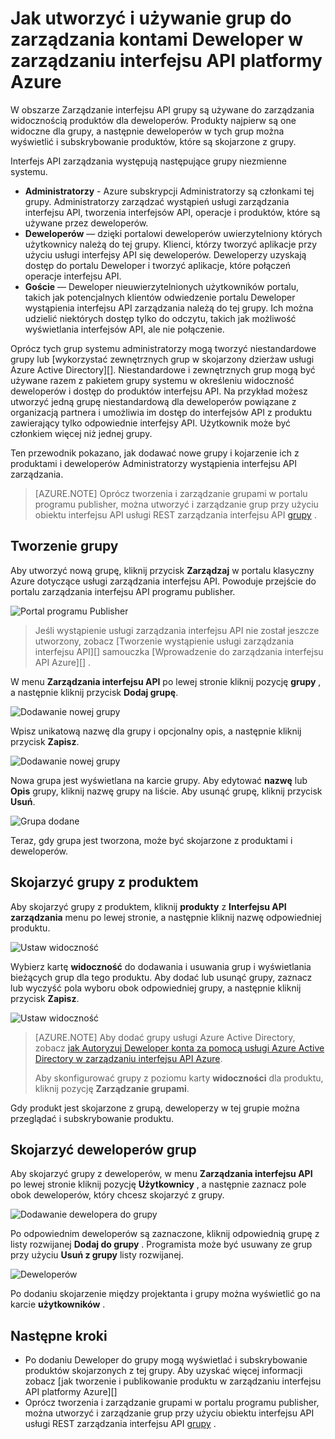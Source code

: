 <properties 
    pageTitle="Jak utworzyć i używanie grup do zarządzania kontami dewelopera w zarządzaniu interfejsu API platformy Azure" 
    description="Dowiedz się, jak zarządzać kontami Deweloper przy użyciu grup w zarządzaniu interfejsu API platformy Azure" 
    services="api-management" 
    documentationCenter="" 
    authors="steved0x" 
    manager="erikre" 
    editor=""/>

<tags 
    ms.service="api-management" 
    ms.workload="mobile" 
    ms.tgt_pltfrm="na" 
    ms.devlang="na" 
    ms.topic="article" 
    ms.date="10/25/2016" 
    ms.author="sdanie"/>

# <a name="how-to-create-and-use-groups-to-manage-developer-accounts-in-azure-api-management"></a>Jak utworzyć i używanie grup do zarządzania kontami Deweloper w zarządzaniu interfejsu API platformy Azure

W obszarze Zarządzanie interfejsu API grupy są używane do zarządzania widocznością produktów dla deweloperów. Produkty najpierw są one widoczne dla grupy, a następnie deweloperów w tych grup można wyświetlić i subskrybowanie produktów, które są skojarzone z grupy. 

Interfejs API zarządzania występują następujące grupy niezmienne systemu.

-   **Administratorzy** - Azure subskrypcji Administratorzy są członkami tej grupy. Administratorzy zarządzać wystąpień usługi zarządzania interfejsu API, tworzenia interfejsów API, operacje i produktów, które są używane przez deweloperów.
-   **Deweloperów** — dzięki portalowi deweloperów uwierzytelniony których użytkownicy należą do tej grupy. Klienci, którzy tworzyć aplikacje przy użyciu usługi interfejsy API się deweloperów. Deweloperzy uzyskają dostęp do portalu Deweloper i tworzyć aplikacje, które połączeń operacje interfejsu API.
-   **Goście** — Deweloper nieuwierzytelnionych użytkowników portalu, takich jak potencjalnych klientów odwiedzenie portalu Deweloper wystąpienia interfejsu API zarządzania należą do tej grupy. Ich można udzielić niektórych dostęp tylko do odczytu, takich jak możliwość wyświetlania interfejsów API, ale nie połączenie.

Oprócz tych grup systemu administratorzy mogą tworzyć niestandardowe grupy lub [wykorzystać zewnętrznych grup w skojarzony dzierżaw usługi Azure Active Directory][]. Niestandardowe i zewnętrznych grup mogą być używane razem z pakietem grupy systemu w określeniu widoczność deweloperów i dostęp do produktów interfejsu API. Na przykład możesz utworzyć jedną grupę niestandardową dla deweloperów powiązane z organizacją partnera i umożliwia im dostęp do interfejsów API z produktu zawierający tylko odpowiednie interfejsy API. Użytkownik może być członkiem więcej niż jednej grupy.

Ten przewodnik pokazano, jak dodawać nowe grupy i kojarzenie ich z produktami i deweloperów Administratorzy wystąpienia interfejsu API zarządzania.

>[AZURE.NOTE] Oprócz tworzenia i zarządzanie grupami w portalu programu publisher, można utworzyć i zarządzanie grup przy użyciu obiektu interfejsu API usługi REST zarządzania interfejsu API [grupy](https://msdn.microsoft.com/library/azure/dn776329.aspx) .

## <a name="create-group"> </a>Tworzenie grupy

Aby utworzyć nową grupę, kliknij przycisk **Zarządzaj** w portalu klasyczny Azure dotyczące usługi zarządzania interfejsu API. Powoduje przejście do portalu zarządzania interfejsu API programu publisher.

![Portal programu Publisher][api-management-management-console]

>Jeśli wystąpienie usługi zarządzania interfejsu API nie został jeszcze utworzony, zobacz [Tworzenie wystąpienie usługi zarządzania interfejsu API][] samouczka [Wprowadzenie do zarządzania interfejsu API Azure][] .

W menu **Zarządzania interfejsu API** po lewej stronie kliknij pozycję **grupy** , a następnie kliknij przycisk **Dodaj grupę**.

![Dodawanie nowej grupy][api-management-add-group]

Wpisz unikatową nazwę dla grupy i opcjonalny opis, a następnie kliknij przycisk **Zapisz**.

![Dodawanie nowej grupy][api-management-add-group-window]

Nowa grupa jest wyświetlana na karcie grupy. Aby edytować **nazwę** lub **Opis** grupy, kliknij nazwę grupy na liście. Aby usunąć grupę, kliknij przycisk **Usuń**.

![Grupa dodane][api-management-new-group]

Teraz, gdy grupa jest tworzona, może być skojarzone z produktami i deweloperów.

## <a name="associate-group-product"> </a>Skojarzyć grupy z produktem

Aby skojarzyć grupy z produktem, kliknij **produkty** z **Interfejsu API zarządzania** menu po lewej stronie, a następnie kliknij nazwę odpowiedniej produktu.

![Ustaw widoczność][api-management-add-group-to-product]

Wybierz kartę **widoczność** do dodawania i usuwania grup i wyświetlania bieżących grup dla tego produktu. Aby dodać lub usunąć grupy, zaznacz lub wyczyść pola wyboru obok odpowiedniej grupy, a następnie kliknij przycisk **Zapisz**.

![Ustaw widoczność][api-management-add-group-to-product-visibility]

>[AZURE.NOTE] Aby dodać grupy usługi Azure Active Directory, zobacz [jak Autoryzuj Deweloper konta za pomocą usługi Azure Active Directory w zarządzaniu interfejsu API Azure](api-management-howto-aad.md).
>
>Aby skonfigurować grupy z poziomu karty **widoczności** dla produktu, kliknij pozycję **Zarządzanie grupami**.

Gdy produkt jest skojarzone z grupą, deweloperzy w tej grupie można przeglądać i subskrybowanie produktu.

## <a name="associate-group-developer"> </a>Skojarzyć deweloperów grup

Aby skojarzyć grupy z deweloperów, w menu **Zarządzania interfejsu API** po lewej stronie kliknij pozycję **Użytkownicy** , a następnie zaznacz pole obok deweloperów, który chcesz skojarzyć z grupy.

![Dodawanie dewelopera do grupy][api-management-add-group-to-developer]

Po odpowiednim deweloperów są zaznaczone, kliknij odpowiednią grupę z listy rozwijanej **Dodaj do grupy** . Programista może być usuwany ze grup przy użyciu **Usuń z grupy** listy rozwijanej. 

![Deweloperów][api-management-add-group-to-developer-saved]

Po dodaniu skojarzenie między projektanta i grupy można wyświetlić go na karcie **użytkowników** .


## <a name="next-steps"> </a>Następne kroki

-   Po dodaniu Deweloper do grupy mogą wyświetlać i subskrybowanie produktów skojarzonych z tej grupy. Aby uzyskać więcej informacji zobacz [jak tworzenie i publikowanie produktu w zarządzaniu interfejsu API platformy Azure][]
-   Oprócz tworzenia i zarządzanie grupami w portalu programu publisher, można utworzyć i zarządzanie grup przy użyciu obiektu interfejsu API usługi REST zarządzania interfejsu API [grupy](https://msdn.microsoft.com/library/azure/dn776329.aspx) .


[api-management-management-console]: ./media/api-management-howto-create-groups/api-management-management-console.png
[api-management-add-group]: ./media/api-management-howto-create-groups/api-management-add-group.png
[api-management-add-group-window]: ./media/api-management-howto-create-groups/api-management-add-group-window.png
[api-management-new-group]: ./media/api-management-howto-create-groups/api-management-new-group.png
[api-management-add-group-to-product]: ./media/api-management-howto-create-groups/api-management-add-group-to-product.png
[api-management-add-group-to-product-visibility]: ./media/api-management-howto-create-groups/api-management-add-group-to-product-visibility.png
[api-management-add-group-to-developer]: ./media/api-management-howto-create-groups/api-management-add-group-to-developer.png
[api-management-add-group-to-developer-saved]: ./media/api-management-howto-create-groups/api-management-add-group-to-developer-saved.png

[api-management-]: ./media/api-management-howto-create-groups/api-management-.png

[Create a group]: #create-group
[Associate a group with a product]: #associate-group-product
[Associate groups with developers]: #associate-group-developer
[Next steps]: #next-steps

[Jak tworzyć i publikować produktu w zarządzaniu interfejsu API platformy Azure]: api-management-howto-add-products.md

[Wprowadzenie do zarządzania interfejsu API platformy Azure]: api-management-get-started.md
[Tworzenie wystąpienia usługi zarządzania interfejsu API]: api-management-get-started.md#create-service-instance
[korzystać z grup zewnętrznych w skojarzone dzierżaw usługi Azure Active Directory]: api-management-howto-aad.md#how-to-add-an-external-azure-active-directory-group
